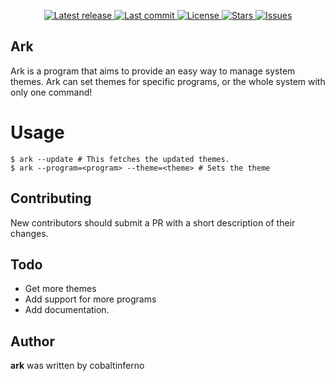 <div align="center">

<p>
    <a href="https://github.com/artixlabs/ark/releases/latest">
      <img alt="Latest release" src="https://img.shields.io/github/v/release/artixlabs/ark?style=for-the-badge&logo=starship&color=C9CBFF&logoColor=D9E0EE&labelColor=302D41" />
    </a>
    <a href="https://github.com/artixlabs/ark/pulse">
      <img alt="Last commit" src="https://img.shields.io/github/last-commit/artixlabs/ark?style=for-the-badge&logo=starship&color=8bd5ca&logoColor=D9E0EE&labelColor=302D41"/>
    </a>
    <a href="https://github.com/artixlabs/ark/blob/master/LICENSE">
      <img alt="License" src="https://img.shields.io/github/license/artixlabs/ark?style=for-the-badge&logo=starship&color=ee999f&logoColor=D9E0EE&labelColor=302D41" />
    </a>
    <a href="https://github.com/artixlabs/ark/stargazers">
      <img alt="Stars" src="https://img.shields.io/github/stars/artixlabs/ark?style=for-the-badge&logo=starship&color=c69ff5&logoColor=D9E0EE&labelColor=302D41" />
    </a>
    <a href="https://github.com/artixlabs/ark/issues">
      <img alt="Issues" src="https://img.shields.io/github/issues/artixlabs/ark?style=for-the-badge&logo=bilibili&color=F5E0DC&logoColor=D9E0EE&labelColor=302D41" />
    </a>
</div>

## Ark

Ark is a program that aims to provide an easy way to manage system themes. Ark can set themes for specific programs, or the whole system with only one command!

# Usage

```console
$ ark --update # This fetches the updated themes.
$ ark --program=<program> --theme=<theme> # Sets the theme
```

## Contributing

New contributors should submit a PR with a short description of their changes.

## Todo

- Get more themes
- Add support for more programs
- Add documentation.

## Author

**ark** was written by cobaltinferno
